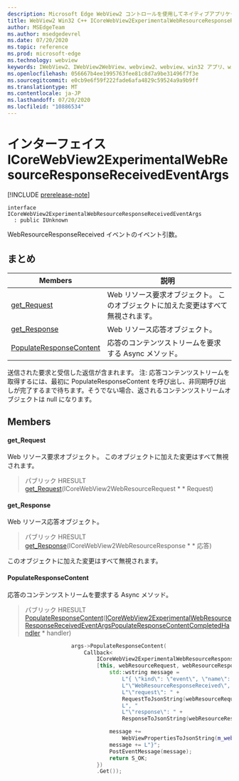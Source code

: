 ```yaml
---
description: Microsoft Edge WebView2 コントロールを使用してネイティブアプリケーションに web 技術 (HTML、CSS、JavaScript) を埋め込む
title: WebView2 Win32 C++ ICoreWebView2ExperimentalWebResourceResponseReceivedEventArgs
author: MSEdgeTeam
ms.author: msedgedevrel
ms.date: 07/20/2020
ms.topic: reference
ms.prod: microsoft-edge
ms.technology: webview
keywords: IWebView2、IWebView2WebView、webview2、webview、win32 アプリ、win32、edge、ICoreWebView2、ICoreWebView2Controller、browser control、edge html、ICoreWebView2ExperimentalWebResourceResponseReceivedEventArgs
ms.openlocfilehash: 056667b4ee1995763fee81c8d7a9be31496f7f3e
ms.sourcegitcommit: e0cb9e6f59f222fade6afa4829c59524a9a9b9ff
ms.translationtype: MT
ms.contentlocale: ja-JP
ms.lasthandoff: 07/20/2020
ms.locfileid: "10886534"
---
```

# インターフェイス ICoreWebView2ExperimentalWebResourceResponseReceivedEventArgs 

[!INCLUDE [prerelease-note](../../includes/prerelease-note.md)]

```
interface ICoreWebView2ExperimentalWebResourceResponseReceivedEventArgs
  : public IUnknown
```

WebResourceResponseReceived イベントのイベント引数。

## まとめ

 Members                        | 説明
--------------------------------|---------------------------------------------
[get_Request](#get_request) | Web リソース要求オブジェクト。 このオブジェクトに加えた変更はすべて無視されます。
[get_Response](#get_response) | Web リソース応答オブジェクト。
[PopulateResponseContent](#populateresponsecontent) | 応答のコンテンツストリームを要求する Async メソッド。

送信された要求と受信した返信が含まれます。 注: 応答コンテンツストリームを取得するには、最初に PopulateResponseContent を呼び出し、非同期呼び出しが完了するまで待ちます。そうでない場合、返されるコンテンツストリームオブジェクトは null になります。

## Members

#### get_Request 

Web リソース要求オブジェクト。 このオブジェクトに加えた変更はすべて無視されます。

> パブリック HRESULT [get_Request](#get_request)(ICoreWebView2WebResourceRequest * * Request)

#### get_Response 

Web リソース応答オブジェクト。

> パブリック HRESULT [get_Response](#get_response)(ICoreWebView2WebResourceResponse * * 応答)

このオブジェクトに加えた変更はすべて無視されます。

#### PopulateResponseContent 

応答のコンテンツストリームを要求する Async メソッド。

> パブリック HRESULT [PopulateResponseContent](#populateresponsecontent)([ICoreWebView2ExperimentalWebResourceResponseReceivedEventArgsPopulateResponseContentCompletedHandler](icorewebview2experimentalwebresourceresponsereceivedeventargspopulateresponsecontentcompletedhandler.md) * handler)

```cpp
                    args->PopulateResponseContent(
                        Callback<
                            ICoreWebView2ExperimentalWebResourceResponseReceivedEventArgsPopulateResponseContentCompletedHandler>(
                            [this, webResourceRequest, webResourceResponse](HRESULT result) {
                                std::wstring message =
                                    L"{ \"kind\": \"event\", \"name\": "
                                    L"\"WebResourceResponseReceived\", \"args\": {"
                                    L"\"request\": " +
                                    RequestToJsonString(webResourceRequest.get()) +
                                    L", "
                                    L"\"response\": " +
                                    ResponseToJsonString(webResourceResponse.get()) + L"}";

                                message +=
                                    WebViewPropertiesToJsonString(m_webviewEventSource.get());
                                message += L"}";
                                PostEventMessage(message);
                                return S_OK;
                            })
                            .Get());
```

